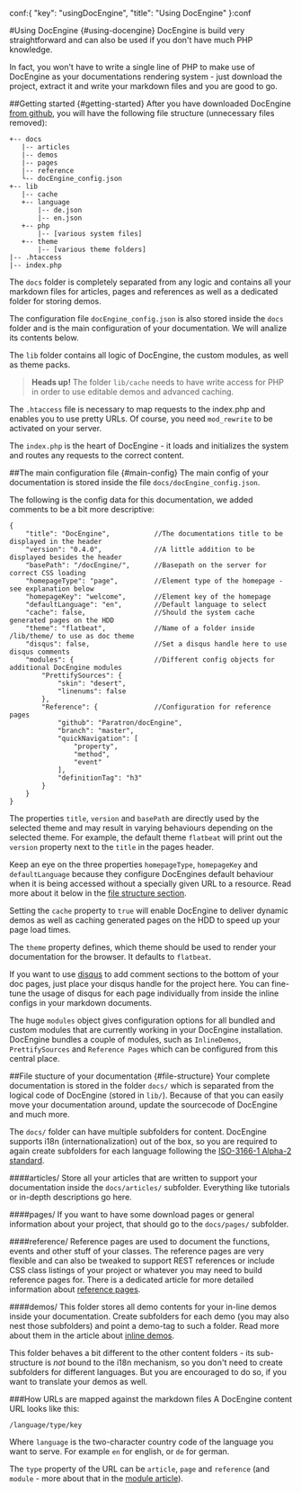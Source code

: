 conf:{
    "key": "usingDocEngine",
    "title": "Using DocEngine"
}:conf


#Using DocEngine {#using-docengine}
DocEngine is build very straightforward and can also be used if you don't have much PHP knowledge.

In fact, you won't have to write a single line of PHP to make use of DocEngine as your documentations
rendering system - just download the project, extract it and write your markdown files and you are good
to go.


##Getting started {#getting-started}
After you have downloaded DocEngine [from github](https://github.com/Paratron/DocEngine), you will
have the following file structure (unnecessary files removed):

    +-- docs
       |-- articles
       |-- demos
       |-- pages
       |-- reference
       └-- docEngine_config.json
    +-- lib
       |-- cache
       +-- language
           |-- de.json
           |-- en.json
       +-- php
           |-- [various system files]
       +-- theme
           |-- [various theme folders]
    |-- .htaccess
    |-- index.php

The `docs` folder is completely separated from any logic and contains all your markdown files for
articles, pages and references as well as a dedicated folder for storing demos.

The configuration file `docEngine_config.json` is also stored inside the `docs` folder and is the
main configuration of your documentation. We will analize its contents below.

The `lib` folder contains all logic of DocEngine, the custom modules, as well as theme packs.

> __Heads up!__
> The folder `lib/cache` needs to have write access for PHP in order to use editable demos and advanced caching.

The `.htaccess` file is necessary to map requests to the index.php and enables you to use pretty URLs.
Of course, you need `mod_rewrite` to be activated on your server.

The `index.php` is the heart of DocEngine - it loads and initializes the system and routes any requests
to the correct content.


##The main configuration file {#main-config}
The main config of your documentation is stored inside the file `docs/docEngine_config.json`.

The following is the config data for this documentation, we added comments to be a bit more
descriptive:

    {
        "title": "DocEngine",           //The documentations title to be displayed in the header
        "version": "0.4.0",             //A little addition to be displayed besides the header
        "basePath": "/docEngine/",      //Basepath on the server for correct CSS loading
        "homepageType": "page",         //Element type of the homepage - see explanation below
        "homepageKey": "welcome",       //Element key of the homepage
        "defaultLanguage": "en",        //Default language to select
        "cache": false,                 //Should the system cache generated pages on the HDD
        "theme": "flatbeat",            //Name of a folder inside /lib/theme/ to use as doc theme
        "disqus": false,                //Set a disqus handle here to use disqus comments
        "modules": {                    //Different config objects for additional DocEngine modules
            "PrettifySources": {
                "skin": "desert",
                "linenums": false
            },
            "Reference": {              //Configuration for reference pages
                "github": "Paratron/docEngine",
                "branch": "master",
                "quickNavigation": [
                    "property",
                    "method",
                    "event"
                ],
                "definitionTag": "h3"
            }
        }
    }

The properties `title`, `version` and `basePath` are directly used by the selected theme
and may result in varying behaviours depending on the selected theme. For example, the default
theme `flatbeat` will print out the `version` property next to the `title` in the pages header.

Keep an eye on the three properties `homepageType`, `homepageKey` and `defaultLanguage` because they
configure DocEngines default behaviour when it is being accessed without a specially given URL to a
resource. Read more about it below in the [file structure section](#file-structure).

Setting the `cache` property to `true` will enable DocEngine to deliver dynamic demos as well as
caching generated pages on the HDD to speed up your page load times.

The `theme` property defines, which theme should be used to render your documentation for the browser.
It defaults to `flatbeat`.

If you want to use [disqus](http://disqus.com) to add comment sections to the bottom of your doc pages,
just place your disqus handle for the project here. You can fine-tune the usage of disqus for each
page individually from inside the inline configs in your markdown documents.

The huge `modules` object gives configuration options for all bundled and custom modules that are
currently working in your DocEngine installation. DocEngine bundles a couple of modules, such as
`InlineDemos`, `PrettifySources` and `Reference Pages` which can be configured from this central
place.

##File stucture of your documentation {#file-structure}
Your complete documentation is stored in the folder `docs/` which is separated from the logical
code of DocEngine (stored in `lib/`). Because of that you can easily move your documentation around,
update the sourcecode of DocEngine and much more.

The `docs/` folder can have multiple subfolders for content. DocEngine supports i18n (internationalization)
out of the box, so you are required to again create subfolders for each language following the
 [ISO-3166-1 Alpha-2 standard](http://en.wikipedia.org/wiki/ISO_3166-1_alpha-2#Officially_assigned_code_elements).

####articles/
Store all your articles that are written to support your documentation inside the `docs/articles/`
subfolder. Everything like tutorials or in-depth descriptions go here.

####pages/
If you want to have some download pages or general information about your project, that should go
to the `docs/pages/` subfolder.

####reference/
Reference pages are used to document the functions, events and other stuff of your classes. The
reference pages are very flexible and can also be tweaked to support REST references or include
CSS class listings of your project or whatever you may need to build reference pages for.
There is a dedicated article for more detailed information about [reference pages](reference-pages).

####demos/
This folder stores all demo contents for your in-line demos inside your documentation. Create subfolders
for each demo (you may also nest those subfolders) and point a demo-tag to such a folder. Read more about
them in the article about [inline demos](inline-demos).

This folder behaves a bit different to the other content folders - its sub-structure is _not_ bound
to the i18n mechanism, so you don't need to create subfolders for different languages. But you are
encouraged to do so, if you want to translate your demos as well.


###How URLs are mapped against the markdown files
A DocEngine content URL looks like this:

    /language/type/key

Where `language` is the two-character country code of the language you want to serve. For example
`en` for english, or `de` for german.

The `type` property of the URL can be `article`, `page` and `reference` (and `module` - more about that in the [module article](custom-modules#exclusive-routing)).

